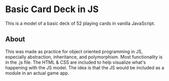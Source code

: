 # Basic Card Deck in JS

This is a model of a basic deck of 52 playing cards in vanilla JavaScript.

## About

This was made as practice for object oriented programming in JS, especially abstraction, inheritance, and polymorphism. Most functionality is in the .js file. The HTML & CSS are included to help visualize what's happening with the JS model. The idea is that the JS would be included as a module in an actual game app. 